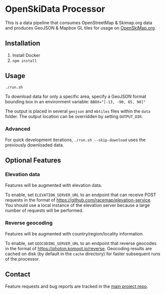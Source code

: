 # OpenSkiData Processor

This is a data pipeline that consumes OpenStreetMap & Skimap.org data and produces GeoJSON & Mapbox GL tiles for usage on [OpenSkiMap.org](https://github.com/russellporter/openskimap.org).

## Installation

1. Install Docker
2. `npm install`

## Usage

`./run.sh`

To download data for only a specific area, specify a GeoJSON format bounding box in an environment variable: `BBOX="[-13, -90, 65, 90]"`

The output is placed in several `geojson` and `mbtiles` files within the `data` folder. The output location can be overridden by setting `OUTPUT_DIR`.

### Advanced

For quick development iterations, `./run.sh --skip-download` uses the previously downloaded data.

## Optional Features

### Elevation data

Features will be augmented with elevation data.

To enable, set `ELEVATION_SERVER_URL` to an endpoint that can receive POST requests in the format of https://github.com/racemap/elevation-service.
You should use a local instance of the elevation server because a large number of requests will be performed.

### Reverse geocoding

Features will be augmented with country/region/locality information.

To enable, set `GEOCODING_SERVER_URL` to an endpoint that reverse geocodes in the format of https://photon.komoot.io/reverse. Geocoding results are cached on disk (by default in the `cache` directory) for faster subsequent runs of the processor.

## Contact

Feature requests and bug reports are tracked in the [main project repo](https://github.com/russellporter/openskimap.org/issues/). 
